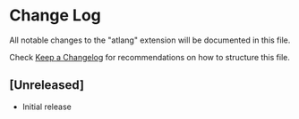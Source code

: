 # Change Log

All notable changes to the "atlang" extension will be documented in this file.

Check [Keep a Changelog](http://keepachangelog.com/) for recommendations on how to structure this file.

## [Unreleased]

- Initial release